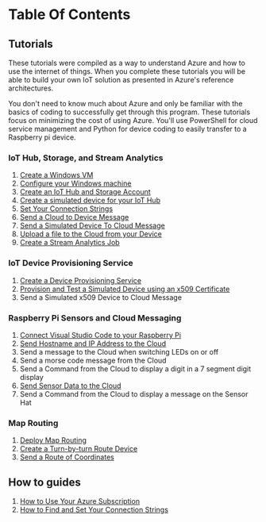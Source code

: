 # Table Of Contents

## Tutorials

These tutorials were compiled as a way to understand Azure and how to use the internet of things. When you complete these tutorials you will be able to build your own IoT solution as presented in Azure's reference architectures.

You don't need to know much about Azure and only be familiar with the basics of coding to successfully get through this program. These tutorials focus on minimizing the cost of using Azure. You'll use PowerShell for cloud service management and Python for device coding to easily transfer to a Raspberry pi device.

### IoT Hub, Storage, and Stream Analytics

1. [Create a Windows VM](docs/tutorial-prerequisites.md)
1. [Configure your Windows machine](docs/tutorial-configure.md)
1. [Create an IoT Hub and Storage Account](docs/tutorial-deployiothub.md)
1. [Create a simulated device for your IoT Hub](docs/tutorial-symmetrickeydevice.md)
1. [Set Your Connection Strings](docs/howto-connectionstrings.md)
1. [Send a Cloud to Device Message](docs/tutorial-cloudtodevicemsg.md)
1. [Send a Simulated Device To Cloud Message](docs/tutorial-devicetocloudmsg.md)
1. [Upload a file to the Cloud from your Device](docs/tutorial-uploaddevicefile.md)
1. [Create a Stream Analytics Job](docs/tutorial-deploystreamtostorage.md)

### IoT Device Provisioning Service

1. [Create a Device Provisioning Service](docs/tutorial-deploydps.md)
1. [Provision and Test a Simulated Device using an x509 Certificate](docs/tutorial-dpsx509deviceenrollment.md)
1. Send a Simulated x509 Device to Cloud Message

### Raspberry Pi Sensors and Cloud Messaging

1. [Connect Visual Studio Code to your Raspberry Pi](docs/tutorial-rasp-connect.md)
1. [Send Hostname and IP Address to the Cloud](docs/tutorial-rasp-d2cipandhostname.md)
1. Send a message to the Cloud when switching LEDs on or off
1. Send a morse code message from the Cloud
1. Send a Command from the Cloud to display a digit in a 7 segment digit display
1. [Send Sensor Data to the Cloud](docs/tutorial-rasp-d2csensorhat.md)
1. Send a Command from the Cloud to display a message on the Sensor Hat

### Map Routing

1. [Deploy Map Routing](docs/tutorial-deploymaps.md)
1. [Create a Turn-by-turn Route Device](docs/tutorial-maproutelistener.md)
1. [Send a Route of Coordinates](docs/tutorial-maproutecommand.md)

## How to guides

1. [How to Use Your Azure Subscription](docs/howto-connecttoazure.md)
1. [How to Find and Set Your Connection Strings](docs/howto-connectionstrings.md)
